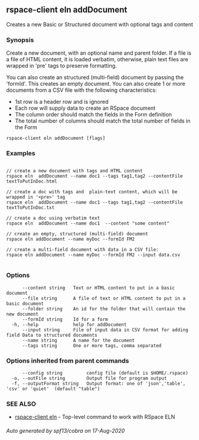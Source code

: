 ## rspace-client eln addDocument

Creates a new Basic or Structured document with optional tags and content

### Synopsis

Create a new document, with an optional name and parent folder.
If a file is a file of HTML content, it is loaded verbatim, otherwise, plain text files are wrapped in 'pre'
tags to preserve formatting.

You can also create an structured (multi-field) document by passing the 'formId'.
This creates an empty document. You can also create 1 or more documents from a CSV
file with the following characteristics:
- 1st row is a header row and is ignored
- Each row will supply data to create an RSpace document
- The column order should match the fields in the Form definition
- The total number of columns should match the total number of fields in the Form
	

```
rspace-client eln addDocument [flags]
```

### Examples

```

// create a new document with tags and HTML content
rspace eln  addDocument --name doc1 --tags tag1,tag2 --contentFile textToPutInDoc.html

// create a doc with tags and  plain-text content, which will be wrapped in '<pre>' tag
rspace eln  addDocument --name doc1 --tags tag1,tag2 --contentFile textToPutInDoc.txt

// create a doc using verbatim text
rspace eln  addDocument --name doc1  --content "some content"

// create an empty, structured (multi-field) document
rspace eln addDocument --name myDoc --formId FM2

// create a multi-field document with data in a CSV file:
rspace eln addDocument --name myDoc --formId FM2 --input data.csv


```

### Options

```
      --content string   Text or HTML content to put in a basic document
      --file string      A file of text or HTML content to put in a basic document
      --folder string    An id for the folder that will contain the new document
      --formId string    Id for a form
  -h, --help             help for addDocument
      --input string     File of input data in CSV format for adding field Data to structured documents
      --name string      A name for the document
      --tags string      One or more tags, comma separated
```

### Options inherited from parent commands

```
      --config string         config file (default is $HOME/.rspace)
  -o, --outFile string        Output file for program output
  -f, --outputFormat string   Output format: one of 'json','table', 'csv' or 'quiet'  (default "table")
```

### SEE ALSO

* [rspace-client eln](rspace-client_eln.md)	 - Top-level command to work with RSpace ELN

###### Auto generated by spf13/cobra on 17-Aug-2020
